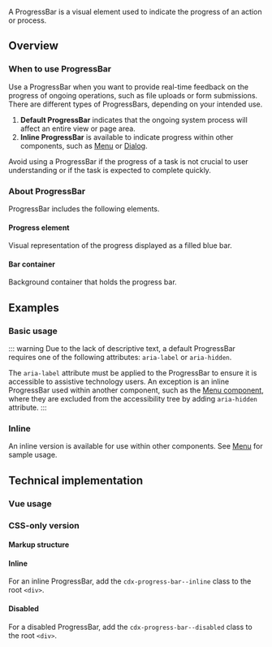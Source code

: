 <script setup>
import CdxDocsConfigurableGeneric from '@/../src/components/configurable-generic/ConfigurableGeneric.vue';
import { CdxProgressBar } from '@wikimedia/codex';

const controlsConfig = [
	{
		name: 'inline',
		type: 'boolean'
	},
	{
		name: 'aria-label',
		type: 'text',
		initial: 'ProgressBar example'
	},
	{
		name: 'disabled',
		type: 'boolean'
	}
];
</script>

A ProgressBar is a visual element used to indicate the progress of an action or process.

<cdx-demo-wrapper :controls-config="controlsConfig" :show-generated-code="true">
<template v-slot:demo="{ propValues }">
	<cdx-docs-configurable-generic v-bind="propValues" />
</template>
</cdx-demo-wrapper>

## Overview

### When to use ProgressBar

Use a ProgressBar when you want to provide real-time feedback on the progress of
ongoing operations, such as file uploads or form submissions. There are different types of ProgressBars, depending on your intended use.

1. **Default ProgressBar** indicates that the ongoing system process will affect an
entire view or page area.
2. **Inline ProgressBar** is available to indicate progress within other components, such as [Menu](./menu.md) or
[Dialog](./dialog.md).

Avoid using a ProgressBar if the progress of a task is not crucial to user understanding or if the task is expected to complete quickly.

### About ProgressBar

ProgressBar includes the following elements.

#### Progress element

Visual representation of the progress displayed as a filled blue bar.

#### Bar container

Background container that holds the progress bar.

## Examples

### Basic usage

<cdx-demo-wrapper>
<template v-slot:demo>
	<cdx-progress-bar aria-label="Indeterminate progress bar" />
</template>

<template v-slot:code>

```vue-html
<cdx-progress-bar aria-label="Indeterminate progress bar" />
```

</template>
</cdx-demo-wrapper>

::: warning
Due to the lack of descriptive text, a default ProgressBar requires one of the
following attributes: `aria-label` or `aria-hidden`.

The `aria-label` attribute must be applied to the ProgressBar to ensure it is accessible to assistive technology users. An exception is an inline ProgressBar used within another component,
such as the [Menu component](./menu.md), where they are excluded from the accessibility tree by
adding `aria-hidden` attribute.
:::

### Inline

An inline version is available for use within other components. See
[Menu](./menu#pending-state) for sample usage.

<cdx-demo-wrapper>
<template v-slot:demo>
	<cdx-progress-bar :inline="true" aria-label="ProgressBar example" />
</template>

<template v-slot:code>

```vue-html
<cdx-progress-bar :inline="true" />
```

</template>
</cdx-demo-wrapper>

## Technical implementation

### Vue usage

### CSS-only version

#### Markup structure

<cdx-demo-wrapper>
<template v-slot:demo>
	<!-- Wrapper div with ARIA attributes -->
	<div class="cdx-progress-bar" role="progressbar" aria-label="ProgressBar example">
		<!-- Empty inner div -->
		<div class="cdx-progress-bar__bar" />
	</div>
</template>

<template v-slot:code>

```html
<!-- Wrapper div with ARIA attributes -->
<div class="cdx-progress-bar" role="progressbar" aria-label="ProgressBar example">
	<!-- Empty inner div -->
	<div class="cdx-progress-bar__bar" />
</div>
```

</template>
</cdx-demo-wrapper>

#### Inline

For an inline ProgressBar, add the `cdx-progress-bar--inline` class to the root `<div>`.

<cdx-demo-wrapper>
<template v-slot:demo>
	<div class="cdx-progress-bar cdx-progress-bar--inline" role="progressbar">
		<div class="cdx-progress-bar__bar" />
	</div>
</template>

<template v-slot:code>

```html
<div class="cdx-progress-bar cdx-progress-bar--inline" role="progressbar">
	<div class="cdx-progress-bar__bar" />
</div>
```

</template>
</cdx-demo-wrapper>

#### Disabled

For a disabled ProgressBar, add the `cdx-progress-bar--disabled` class to the root `<div>`.

<cdx-demo-wrapper>
<template v-slot:demo>
	<div class="cdx-progress-bar cdx-progress-bar--disabled" role="progressbar">
		<div class="cdx-progress-bar__bar" />
	</div>
</template>

<template v-slot:code>

```html
<div class="cdx-progress-bar cdx-progress-bar--disabled" role="progressbar">
	<div class="cdx-progress-bar__bar" />
</div>
```

</template>
</cdx-demo-wrapper>

<cdx-demo-wrapper>
<template v-slot:demo>
	<div class="cdx-progress-bar cdx-progress-bar--inline cdx-progress-bar--disabled" role="progressbar">
		<div class="cdx-progress-bar__bar" />
	</div>
</template>

<template v-slot:code>

```html
<div class="cdx-progress-bar cdx-progress-bar--inline cdx-progress-bar--disabled" role="progressbar">
	<div class="cdx-progress-bar__bar" />
</div>
```

</template>
</cdx-demo-wrapper>